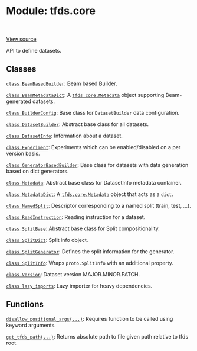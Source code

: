 <div itemscope itemtype="http://developers.google.com/ReferenceObject">
<meta itemprop="name" content="tfds.core" />
<meta itemprop="path" content="Stable" />
</div>

# Module: tfds.core

<table class="tfo-notebook-buttons tfo-api" align="left">
</table>

<a target="_blank" href="https://github.com/tensorflow/datasets/tree/master/tensorflow_datasets/core/__init__.py">View
source</a>

API to define datasets.



## Classes

[`class BeamBasedBuilder`](../tfds/core/BeamBasedBuilder.md): Beam based Builder.

[`class BeamMetadataDict`](../tfds/core/BeamMetadataDict.md): A
<a href="../tfds/core/Metadata.md"><code>tfds.core.Metadata</code></a> object
supporting Beam-generated datasets.

[`class BuilderConfig`](../tfds/core/BuilderConfig.md): Base class for `DatasetBuilder` data configuration.

[`class DatasetBuilder`](../tfds/core/DatasetBuilder.md): Abstract base class for all datasets.

[`class DatasetInfo`](../tfds/core/DatasetInfo.md): Information about a dataset.

[`class Experiment`](../tfds/core/Experiment.md): Experiments which can be
enabled/disabled on a per version basis.

[`class GeneratorBasedBuilder`](../tfds/core/GeneratorBasedBuilder.md): Base class for datasets with data generation based on dict generators.

[`class Metadata`](../tfds/core/Metadata.md): Abstract base class for
DatasetInfo metadata container.

[`class MetadataDict`](../tfds/core/MetadataDict.md): A
<a href="../tfds/core/Metadata.md"><code>tfds.core.Metadata</code></a> object
that acts as a `dict`.

[`class NamedSplit`](../tfds/core/NamedSplit.md): Descriptor corresponding to a named split (train, test, ...).

[`class ReadInstruction`](../tfds/core/ReadInstruction.md): Reading instruction
for a dataset.

[`class SplitBase`](../tfds/core/SplitBase.md): Abstract base class for Split compositionality.

[`class SplitDict`](../tfds/core/SplitDict.md): Split info object.

[`class SplitGenerator`](../tfds/core/SplitGenerator.md): Defines the split information for the generator.

[`class SplitInfo`](../tfds/core/SplitInfo.md): Wraps `proto.SplitInfo` with an additional property.

[`class Version`](../tfds/core/Version.md): Dataset version MAJOR.MINOR.PATCH.

[`class lazy_imports`](../tfds/core/lazy_imports.md): Lazy importer for heavy
dependencies.

## Functions

[`disallow_positional_args(...)`](../tfds/core/disallow_positional_args.md):
Requires function to be called using keyword arguments.

[`get_tfds_path(...)`](../tfds/core/get_tfds_path.md): Returns absolute path to file given path relative to tfds root.
